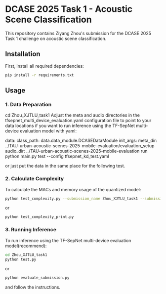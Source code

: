 # DCASE 2025 Task 1 - Acoustic Scene Classification

This repository contains Ziyang Zhou's submission for the DCASE 2025 Task 1 challenge on acoustic scene classification.

## Installation

First, install all required dependencies:

```bash
pip install -r requirements.txt
```

## Usage
### 1. Data Preparation
cd Zhou_XJTLU_task1
Adjust the meta and audio directories in the tfsepnet_multi_device_evaluation.yaml configuration file to point to your data locations if you want to run inference using the TF-SepNet multi-device evaluation model with yaml:

data:
  class_path: data.data_module.DCASEDataModule
  init_args:
    meta_dir: ../TAU-urban-acoustic-scenes-2025-mobile-evaluation/evaluation_setup
    audio_dir: ../TAU-urban-acoustic-scenes-2025-mobile-evaluation
run python main.py test --config tfsepnet_kd_test.yaml

or just put the data in the same place for the following test.

### 2. Calculate Complexity
To calculate the MACs and memory usage of the quantized model:

```bash
python test_complexity.py --submission_name Zhou_XJTLU_task1 --submission_index 1 --dummy_file Zhou_XJTLU_task1/resources/dummy.wav 
```
or
```bash
python test_complexity_print.py
```
### 3. Running Inference
To run inference using the TF-SepNet multi-device evaluation model(recommend):

```bash
cd Zhou_XJTLU_task1
python test.py 
```
or 
```bash
python evaluate_submission.py 
```
and follow the instructions.
